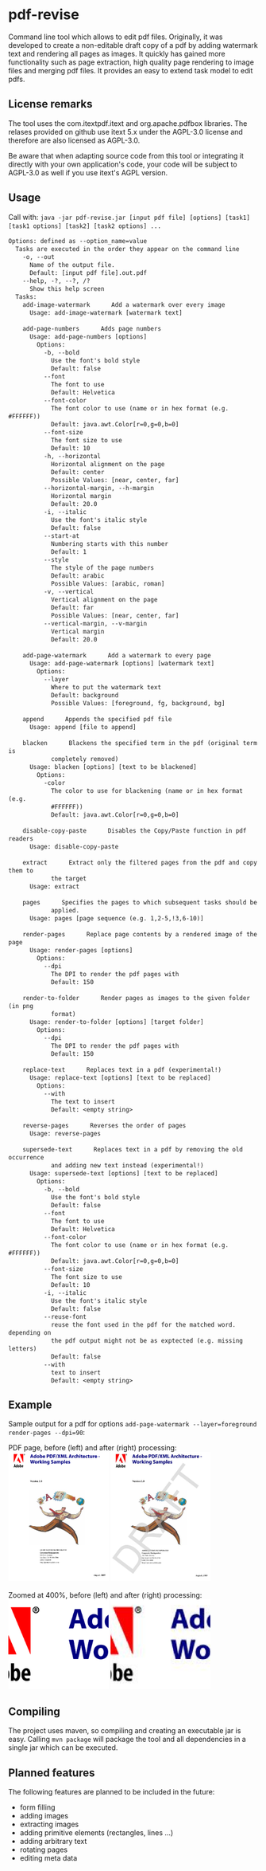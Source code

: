 # pdf-revise
Command line tool which allows to edit pdf files. 
Originally, it was developed to create a non-editable draft copy of a pdf by adding watermark text and rendering all pages as images. It quickly has gained more functionality such as page extraction, high quality page rendering to image files and merging pdf files. It provides an easy to extend task model to edit pdfs.

## License remarks
The tool uses the com.itextpdf.itext and org.apache.pdfbox libraries.
The relases provided on github use itext 5.x under the AGPL-3.0 license and therefore are also licensed as AGPL-3.0.

Be aware that when adapting source code from this tool or integrating it directly with your own application's code, your code will be subject to AGPL-3.0 as well if you use itext's AGPL version.

## Usage
Call with: `java -jar pdf-revise.jar [input pdf file] [options] [task1] [task1 options] [task2] [task2 options] ... `
```  
Options: defined as --option_name=value
  Tasks are executed in the order they appear on the command line
    -o, --out
      Name of the output file.
      Default: [input pdf file].out.pdf
    --help, -?, --?, /?
      Show this help screen
  Tasks:
    add-image-watermark      Add a watermark over every image
      Usage: add-image-watermark [watermark text]

    add-page-numbers      Adds page numbers
      Usage: add-page-numbers [options]
        Options:
          -b, --bold
            Use the font's bold style
            Default: false
          --font
            The font to use
            Default: Helvetica
          --font-color
            The font color to use (name or in hex format (e.g. #FFFFFF))
            Default: java.awt.Color[r=0,g=0,b=0]
          --font-size
            The font size to use
            Default: 10
          -h, --horizontal
            Horizontal alignment on the page
            Default: center
            Possible Values: [near, center, far]
          --horizontal-margin, --h-margin
            Horizontal margin
            Default: 20.0
          -i, --italic
            Use the font's italic style
            Default: false
          --start-at
            Numbering starts with this number
            Default: 1
          --style
            The style of the page numbers
            Default: arabic
            Possible Values: [arabic, roman]
          -v, --vertical
            Vertical alignment on the page
            Default: far
            Possible Values: [near, center, far]
          --vertical-margin, --v-margin
            Vertical margin
            Default: 20.0

    add-page-watermark      Add a watermark to every page
      Usage: add-page-watermark [options] [watermark text]
        Options:
          --layer
            Where to put the watermark text
            Default: background
            Possible Values: [foreground, fg, background, bg]

    append      Appends the specified pdf file
      Usage: append [file to append]

    blacken      Blackens the specified term in the pdf (original term is 
            completely removed)
      Usage: blacken [options] [text to be blackened]
        Options:
          -color
            The color to use for blackening (name or in hex format (e.g. 
            #FFFFFF)) 
            Default: java.awt.Color[r=0,g=0,b=0]

    disable-copy-paste      Disables the Copy/Paste function in pdf readers
      Usage: disable-copy-paste

    extract      Extract only the filtered pages from the pdf and copy them to 
            the target
      Usage: extract

    pages      Specifies the pages to which subsequent tasks should be 
            applied. 
      Usage: pages [page sequence (e.g. 1,2-5,!3,6-10)]

    render-pages      Replace page contents by a rendered image of the page
      Usage: render-pages [options]
        Options:
          --dpi
            The DPI to render the pdf pages with
            Default: 150

    render-to-folder      Render pages as images to the given folder (in png 
            format) 
      Usage: render-to-folder [options] [target folder]
        Options:
          --dpi
            The DPI to render the pdf pages with
            Default: 150

    replace-text      Replaces text in a pdf (experimental!)
      Usage: replace-text [options] [text to be replaced]
        Options:
          --with
            The text to insert
            Default: <empty string>

    reverse-pages      Reverses the order of pages
      Usage: reverse-pages

    supersede-text      Replaces text in a pdf by removing the old occurrence 
            and adding new text instead (experimental!)
      Usage: supersede-text [options] [text to be replaced]
        Options:
          -b, --bold
            Use the font's bold style
            Default: false
          --font
            The font to use
            Default: Helvetica
          --font-color
            The font color to use (name or in hex format (e.g. #FFFFFF))
            Default: java.awt.Color[r=0,g=0,b=0]
          --font-size
            The font size to use
            Default: 10
          -i, --italic
            Use the font's italic style
            Default: false
          --reuse-font
            reuse the font used in the pdf for the matched word. depending on 
            the pdf output might not be as exptected (e.g. missing letters)
            Default: false
          --with
            text to insert
            Default: <empty string>
```

## Example

Sample output for a pdf for options `add-page-watermark --layer=foreground render-pages --dpi=90`:

PDF page, before (left) and after (right) processing:<br>
<img src="doc/images/page_before.png" alt="PDF page before processing" width="40%" height="40%" /> <img src="doc/images/page_after.png" alt="PDF page after processing" width="40%" height="40%" />
<br><br>
Zoomed at 400%, before (left) and after (right) processing:<br>
<img src="doc/images/detail_before.png" alt="Zoomed at 400% before processing" width="40%" height="40%" /> <img src="doc/images/detail_after.png" alt="Zoomed at 400% after processing" width="40%" height="40%" />

## Compiling

The project uses maven, so compiling and creating an executable jar is easy.
Calling `mvn package` will package the tool and all dependencies in a single jar which can be executed.

## Planned features

The following features are planned to be included in the future:
* form filling
* adding images
* extracting images
* adding primitive elements (rectangles, lines ...)
* adding arbitrary text
* rotating pages
* editing meta data

